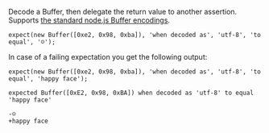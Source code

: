 Decode a Buffer, then delegate the return value to another assertion. Supports
[the standard node.js Buffer encodings](https://nodejs.org/api/buffer.html#buffer_buffer).

```js#skipBrowser:true
expect(new Buffer([0xe2, 0x98, 0xba]), 'when decoded as', 'utf-8', 'to equal', '☺');
```

In case of a failing expectation you get the following output:

```js#skipBrowser:true
expect(new Buffer([0xe2, 0x98, 0xba]), 'when decoded as', 'utf-8', 'to equal', 'happy face');
```

```output
expected Buffer([0xE2, 0x98, 0xBA]) when decoded as 'utf-8' to equal 'happy face'

-☺
+happy face
```